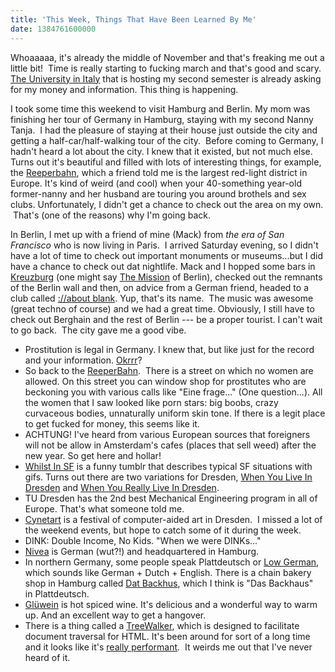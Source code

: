 ```yaml
---
title: 'This Week, Things That Have Been Learned By Me'
date: 1384761600000
---
```


Whoaaaaa, it's already the middle of November and that's freaking me out
a little bit!  Time is really starting to fucking march and that's good
and scary. [The University in Italy](http://www.unibz.it/) that is
hosting my second semester is already asking for my money and
information. This thing is happening.

I took some time this weekend to visit Hamburg and Berlin. My mom was
finishing her tour of Germany in Hamburg, staying with my second Nanny
Tanja.  I had the pleasure of staying at their house just outside the
city and getting a half-car/half-walking tour of the city.  Before
coming to Germany, I hadn't heard a lot about the city. I knew that it
existed, but not much else. Turns out it's beautiful and filled with
lots of interesting things, for example, the
[Reeperbahn](http://en.wikipedia.org/wiki/Reeperbahn), which a friend
told me is the largest red-light district in Europe. It's kind of weird
(and cool) when your 40-something year-old former-nanny and her husband
are touring you around brothels and sex clubs. Unfortunately, I didn't
get a chance to check out the area on my own.  That's (one of the
reasons) why I'm going back.

In Berlin, I met up with a friend of mine (Mack) from *the era of San
Francisco* who is now living in Paris.  I arrived Saturday evening, so I
didn't have a lot of time to check out important monuments or
museums...but I did have a chance to check out dat nightlife. Mack and I
hopped some bars in
[Kreuzburg](http://en.wikipedia.org/wiki/Kreuzberg) (one might say [The
Mission](http://en.wikipedia.org/wiki/Mission_District,_San_Francisco)
of Berlin), checked out the remnants of the Berlin wall and then, on
advice from a German friend, headed to a club called [://about
blank](http://aboutparty.net/). Yup, that's its name.  The music was
awesome (great techno of course) and we had a great time. Obviously, I
still have to check out Berghain and the rest of Berlin --- be a proper
tourist. I can't wait to go back.  The city gave me a good vibe.

-   Prostitution is legal in Germany. I knew that, but like just for the
    record and your information.
    [Okrrr](http://www.youtube.com/watch?v=qSB-5Nnw9rU)?
-   So back to the
    [ReeperBahn](http://en.wikipedia.org/wiki/Reeperbahn).  There is a
    street on which no women are allowed. On this street you can window
    shop for prostitutes who are beckoning you with various calls like
    "Eine frage..." (One question...). All the women that I saw looked
    like porn stars: big boobs, crazy curvaceous bodies, unnaturally
    uniform skin tone. If there is a legit place to get fucked for
    money, this seems like it.
-   ACHTUNG! I've heard from various European sources that foreigners
    will not be allow in Amsterdam's cafes (places that sell weed) after
    the new year. So get here and hollar!
-   [Whilst In SF](http://whilstinsf.tumblr.com/) is a funny tumblr that
    describes typical SF situations with gifs. Turns out there are two
    variations for Dresden, [When You Live In
    Dresden](http://whenyouliveindresden.tumblr.com/) and [When You
    Really Live In
    Dresden](http://whenyoureallyliveindresden.tumblr.com/).
-   TU Dresden has the 2nd best Mechanical Engineering program in all of
    Europe. That's what someone told me.
-   [Cynetart](http://www.cynetart.de/?l=e) is a festival of
    computer-aided art in Dresden.  I missed a lot of the weekend
    events, but hope to catch some of it during the week.
-   DINK: Double Income, No Kids. "When we were DINKs..."
-   [Nivea](http://en.wikipedia.org/wiki/Nivea) is German (wut?!) and
    headquartered in Hamburg.
-   In northern Germany, some people speak Plattdeutsch or [Low
    German](http://en.wikipedia.org/wiki/Low_German), which sounds like
    German + Dutch + English. There is a chain bakery shop in Hamburg
    called [Dat Backhus](http://www.datbackhus.de/), which I think is
    "Das Backhaus" in Plattdeutsch.
-   [Glüwein](http://en.wikipedia.org/wiki/Mulled_wine) is hot spiced
    wine. It's delicious and a wonderful way to warm up. And an
    excellent way to get a hangover.
-   There is a thing called a
    [TreeWalker](https://developer.mozilla.org/en/docs/Web/API/TreeWalker),
    which is designed to facilitate document traversal for HTML. It's
    been around for sort of a long time and it looks like it's [really
    performant](http://stackoverflow.com/questions/2579666/getelementsbytagname-equivalent-for-textnodes).
     It weirds me out that I've never heard of it.
